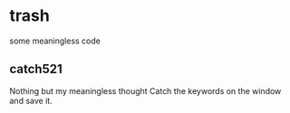 # trash
some meaningless code

## catch521
Nothing but my meaningless thought
Catch the keywords on the window and save it.
